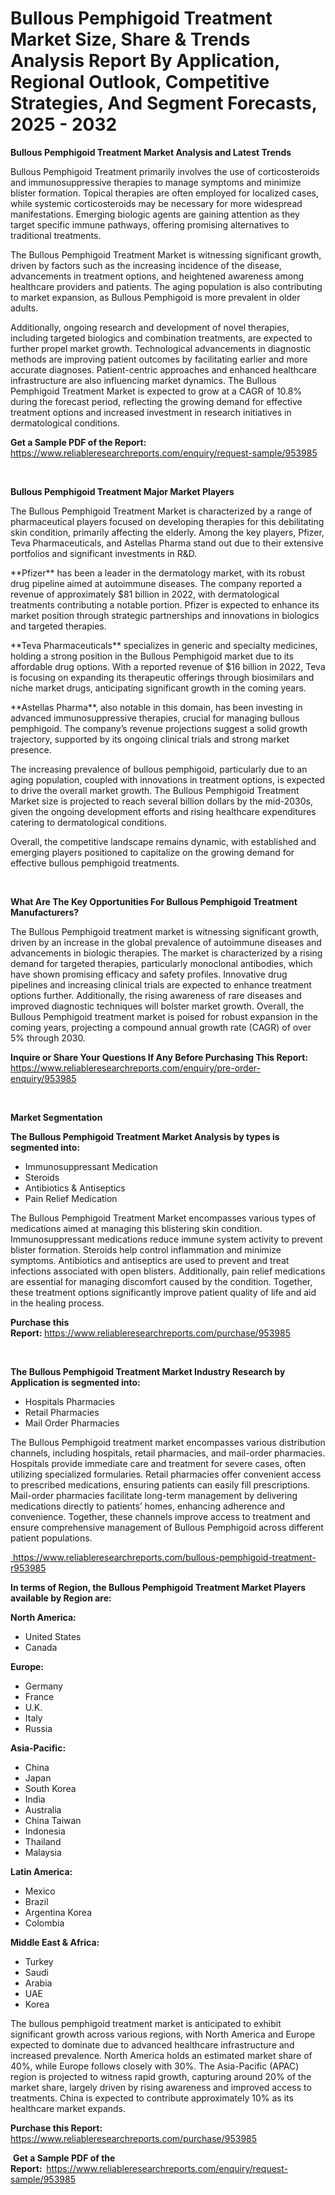 <p><h1>Bullous Pemphigoid Treatment Market Size, Share & Trends Analysis Report By Application, Regional Outlook, Competitive Strategies, And Segment Forecasts, 2025 - 2032</h1></p><p><strong>Bullous Pemphigoid Treatment Market Analysis and Latest Trends</strong></p>
<p><p>Bullous Pemphigoid Treatment primarily involves the use of corticosteroids and immunosuppressive therapies to manage symptoms and minimize blister formation. Topical therapies are often employed for localized cases, while systemic corticosteroids may be necessary for more widespread manifestations. Emerging biologic agents are gaining attention as they target specific immune pathways, offering promising alternatives to traditional treatments. </p><p>The Bullous Pemphigoid Treatment Market is witnessing significant growth, driven by factors such as the increasing incidence of the disease, advancements in treatment options, and heightened awareness among healthcare providers and patients. The aging population is also contributing to market expansion, as Bullous Pemphigoid is more prevalent in older adults. </p><p>Additionally, ongoing research and development of novel therapies, including targeted biologics and combination treatments, are expected to further propel market growth. Technological advancements in diagnostic methods are improving patient outcomes by facilitating earlier and more accurate diagnoses. Patient-centric approaches and enhanced healthcare infrastructure are also influencing market dynamics. The Bullous Pemphigoid Treatment Market is expected to grow at a CAGR of 10.8% during the forecast period, reflecting the growing demand for effective treatment options and increased investment in research initiatives in dermatological conditions.</p></p>
<p><strong>Get a Sample PDF of the Report:&nbsp;</strong> <a href="https://www.reliableresearchreports.com/enquiry/request-sample/953985?utm_campaign=3066&utm_medium=2&utm_source=Github&utm_content=ia&utm_term=18042025&utm_id=bullous-pemphigoid-treatment">https://www.reliableresearchreports.com/enquiry/request-sample/953985</a></p>
<p>&nbsp;</p>
<p><strong>Bullous Pemphigoid Treatment Major Market Players</strong></p>
<p><p>The Bullous Pemphigoid Treatment Market is characterized by a range of pharmaceutical players focused on developing therapies for this debilitating skin condition, primarily affecting the elderly. Among the key players, Pfizer, Teva Pharmaceuticals, and Astellas Pharma stand out due to their extensive portfolios and significant investments in R&D.</p><p>**Pfizer** has been a leader in the dermatology market, with its robust drug pipeline aimed at autoimmune diseases. The company reported a revenue of approximately $81 billion in 2022, with dermatological treatments contributing a notable portion. Pfizer is expected to enhance its market position through strategic partnerships and innovations in biologics and targeted therapies.</p><p>**Teva Pharmaceuticals** specializes in generic and specialty medicines, holding a strong position in the Bullous Pemphigoid market due to its affordable drug options. With a reported revenue of $16 billion in 2022, Teva is focusing on expanding its therapeutic offerings through biosimilars and niche market drugs, anticipating significant growth in the coming years.</p><p>**Astellas Pharma**, also notable in this domain, has been investing in advanced immunosuppressive therapies, crucial for managing bullous pemphigoid. The company’s revenue projections suggest a solid growth trajectory, supported by its ongoing clinical trials and strong market presence.</p><p>The increasing prevalence of bullous pemphigoid, particularly due to an aging population, coupled with innovations in treatment options, is expected to drive the overall market growth. The Bullous Pemphigoid Treatment Market size is projected to reach several billion dollars by the mid-2030s, given the ongoing development efforts and rising healthcare expenditures catering to dermatological conditions.</p><p>Overall, the competitive landscape remains dynamic, with established and emerging players positioned to capitalize on the growing demand for effective bullous pemphigoid treatments.</p></p>
<p>&nbsp;</p>
<p><strong>What Are The Key Opportunities For Bullous Pemphigoid Treatment Manufacturers?</strong></p>
<p><p>The Bullous Pemphigoid treatment market is witnessing significant growth, driven by an increase in the global prevalence of autoimmune diseases and advancements in biologic therapies. The market is characterized by a rising demand for targeted therapies, particularly monoclonal antibodies, which have shown promising efficacy and safety profiles. Innovative drug pipelines and increasing clinical trials are expected to enhance treatment options further. Additionally, the rising awareness of rare diseases and improved diagnostic techniques will bolster market growth. Overall, the Bullous Pemphigoid treatment market is poised for robust expansion in the coming years, projecting a compound annual growth rate (CAGR) of over 5% through 2030.</p></p>
<p><strong>Inquire or Share Your Questions If Any Before Purchasing This Report:</strong> <a href="https://www.reliableresearchreports.com/enquiry/pre-order-enquiry/953985?utm_campaign=3066&utm_medium=2&utm_source=Github&utm_content=ia&utm_term=18042025&utm_id=bullous-pemphigoid-treatment">https://www.reliableresearchreports.com/enquiry/pre-order-enquiry/953985</a></p>
<p>&nbsp;</p>
<p><strong>Market Segmentation</strong></p>
<p><strong>The Bullous Pemphigoid Treatment Market Analysis by types is segmented into:</strong></p>
<p><ul><li>Immunosuppressant Medication</li><li>Steroids</li><li>Antibiotics & Antiseptics</li><li>Pain Relief Medication</li></ul></p>
<p><p>The Bullous Pemphigoid Treatment Market encompasses various types of medications aimed at managing this blistering skin condition. Immunosuppressant medications reduce immune system activity to prevent blister formation. Steroids help control inflammation and minimize symptoms. Antibiotics and antiseptics are used to prevent and treat infections associated with open blisters. Additionally, pain relief medications are essential for managing discomfort caused by the condition. Together, these treatment options significantly improve patient quality of life and aid in the healing process.</p></p>
<p><strong>Purchase this Report:&nbsp;</strong><a href="https://www.reliableresearchreports.com/purchase/953985?utm_campaign=3066&utm_medium=2&utm_source=Github&utm_content=ia&utm_term=18042025&utm_id=bullous-pemphigoid-treatment">https://www.reliableresearchreports.com/purchase/953985</a></p>
<p>&nbsp;</p>
<p><strong>The Bullous Pemphigoid Treatment Market Industry Research by Application is segmented into:</strong></p>
<p><ul><li>Hospitals Pharmacies</li><li>Retail Pharmacies</li><li>Mail Order Pharmacies</li></ul></p>
<p><p>The Bullous Pemphigoid treatment market encompasses various distribution channels, including hospitals, retail pharmacies, and mail-order pharmacies. Hospitals provide immediate care and treatment for severe cases, often utilizing specialized formularies. Retail pharmacies offer convenient access to prescribed medications, ensuring patients can easily fill prescriptions. Mail-order pharmacies facilitate long-term management by delivering medications directly to patients’ homes, enhancing adherence and convenience. Together, these channels improve access to treatment and ensure comprehensive management of Bullous Pemphigoid across different patient populations.</p></p>
<p><a href="https://www.reliableresearchreports.com/bullous-pemphigoid-treatment-r953985?utm_campaign=3066&utm_medium=2&utm_source=Github&utm_content=ia&utm_term=18042025&utm_id=bullous-pemphigoid-treatment">&nbsp;https://www.reliableresearchreports.com/bullous-pemphigoid-treatment-r953985</a></p>
<p><strong>In terms of Region, the Bullous Pemphigoid Treatment Market Players available by Region are:</strong></p>
<p>
    <p> <strong> North America: </strong>
        <ul>
            <li>United States</li>
            <li>Canada</li>
        </ul>
        </p> 
    <p> <strong> Europe: </strong>
        <ul>
            <li>Germany</li>
            <li>France</li>
            <li>U.K.</li>
            <li>Italy</li>
            <li>Russia</li>
        </ul>
        </p> 
    <p> <strong> Asia-Pacific: </strong>
        <ul>
            <li>China</li>
            <li>Japan</li>
            <li>South Korea</li>
            <li>India</li>
            <li>Australia</li>
            <li>China Taiwan</li>
            <li>Indonesia</li>
            <li>Thailand</li>
            <li>Malaysia</li>
        </ul>
        </p> 
    <p> <strong> Latin America: </strong>
        <ul>
            <li>Mexico</li>
            <li>Brazil</li>
            <li>Argentina Korea</li>
            <li>Colombia</li>
        </ul>
        </p> 
    <p> <strong> Middle East & Africa: </strong>
        <ul>
            <li>Turkey</li>
            <li>Saudi</li>
            <li>Arabia</li>
            <li>UAE</li>
            <li>Korea</li>
        </ul>
    </p>
    </p>
<p><p>The bullous pemphigoid treatment market is anticipated to exhibit significant growth across various regions, with North America and Europe expected to dominate due to advanced healthcare infrastructure and increased prevalence. North America holds an estimated market share of 40%, while Europe follows closely with 30%. The Asia-Pacific (APAC) region is projected to witness rapid growth, capturing around 20% of the market share, largely driven by rising awareness and improved access to treatments. China is expected to contribute approximately 10% as its healthcare market expands.</p></p>
<p><strong>Purchase this Report: </strong><a href="https://www.reliableresearchreports.com/purchase/953985?utm_campaign=3066&utm_medium=2&utm_source=Github&utm_content=ia&utm_term=18042025&utm_id=bullous-pemphigoid-treatment">https://www.reliableresearchreports.com/purchase/953985</a></p>
<p>&nbsp;<strong>Get a Sample PDF of the Report:&nbsp;&nbsp;</strong><a href="https://www.reliableresearchreports.com/enquiry/request-sample/953985?utm_campaign=3066&utm_medium=2&utm_source=Github&utm_content=ia&utm_term=18042025&utm_id=bullous-pemphigoid-treatment">https://www.reliableresearchreports.com/enquiry/request-sample/953985</a></p>
<p><strong></strong></p>
<p><p></p><p></p><p></p></p>
